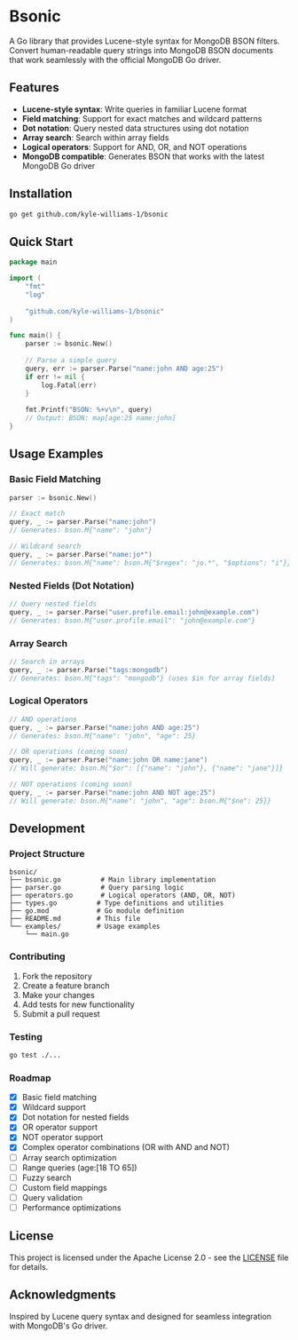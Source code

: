 # Bsonic

A Go library that provides Lucene-style syntax for MongoDB BSON filters. Convert human-readable query strings into MongoDB BSON documents that work seamlessly with the official MongoDB Go driver.

## Features

- **Lucene-style syntax**: Write queries in familiar Lucene format
- **Field matching**: Support for exact matches and wildcard patterns
- **Dot notation**: Query nested data structures using dot notation
- **Array search**: Search within array fields
- **Logical operators**: Support for AND, OR, and NOT operations
- **MongoDB compatible**: Generates BSON that works with the latest MongoDB Go driver

## Installation

```bash
go get github.com/kyle-williams-1/bsonic
```

## Quick Start

```go
package main

import (
    "fmt"
    "log"
    
    "github.com/kyle-williams-1/bsonic"
)

func main() {
    parser := bsonic.New()
    
    // Parse a simple query
    query, err := parser.Parse("name:john AND age:25")
    if err != nil {
        log.Fatal(err)
    }
    
    fmt.Printf("BSON: %+v\n", query)
    // Output: BSON: map[age:25 name:john]
}
```

## Usage Examples

### Basic Field Matching

```go
parser := bsonic.New()

// Exact match
query, _ := parser.Parse("name:john")
// Generates: bson.M{"name": "john"}

// Wildcard search
query, _ := parser.Parse("name:jo*")
// Generates: bson.M{"name": bson.M{"$regex": "jo.*", "$options": "i"}}
```

### Nested Fields (Dot Notation)

```go
// Query nested fields
query, _ := parser.Parse("user.profile.email:john@example.com")
// Generates: bson.M{"user.profile.email": "john@example.com"}
```

### Array Search

```go
// Search in arrays
query, _ := parser.Parse("tags:mongodb")
// Generates: bson.M{"tags": "mongodb"} (uses $in for array fields)
```

### Logical Operators

```go
// AND operations
query, _ := parser.Parse("name:john AND age:25")
// Generates: bson.M{"name": "john", "age": 25}

// OR operations (coming soon)
query, _ := parser.Parse("name:john OR name:jane")
// Will generate: bson.M{"$or": [{"name": "john"}, {"name": "jane"}]}

// NOT operations (coming soon)
query, _ := parser.Parse("name:john AND NOT age:25")
// Will generate: bson.M{"name": "john", "age": bson.M{"$ne": 25}}
```

## Development

### Project Structure

```
bsonic/
├── bsonic.go          # Main library implementation
├── parser.go          # Query parsing logic
├── operators.go       # Logical operators (AND, OR, NOT)
├── types.go          # Type definitions and utilities
├── go.mod            # Go module definition
├── README.md         # This file
└── examples/         # Usage examples
    └── main.go
```

### Contributing

1. Fork the repository
2. Create a feature branch
3. Make your changes
4. Add tests for new functionality
5. Submit a pull request

### Testing

```bash
go test ./...
```

### Roadmap

- [x] Basic field matching
- [x] Wildcard support
- [x] Dot notation for nested fields
- [x] OR operator support
- [x] NOT operator support
- [x] Complex operator combinations (OR with AND and NOT)
- [ ] Array search optimization
- [ ] Range queries (age:[18 TO 65])
- [ ] Fuzzy search
- [ ] Custom field mappings
- [ ] Query validation
- [ ] Performance optimizations

## License

This project is licensed under the Apache License 2.0 - see the [LICENSE](LICENSE) file for details.

## Acknowledgments

Inspired by Lucene query syntax and designed for seamless integration with MongoDB's Go driver.
